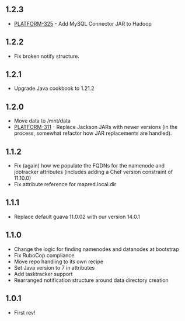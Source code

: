 ## 1.2.3

* [PLATFORM-325](https://evertroops.atlassian.net/browse/PLATFORM-325) - Add MySQL Connector JAR to Hadoop

## 1.2.2

* Fix broken notify structure.

## 1.2.1

* Upgrade Java cookbook to 1.21.2

## 1.2.0

* Move data to /mnt/data
* [PLATFORM-311](https://evertroops.atlassian.net/browse/PLATFORM-311) - Replace Jackson JARs with newer versions (in the process, somewhat refactor how JAR replacements are handled).

## 1.1.2

* Fix (again) how we populate the FQDNs for the namenode and jobtracker attributes (includes adding a Chef version constraint of 11.10.0)
* Fix attribute reference for mapred.local.dir

## 1.1.1

* Replace default guava 11.0.02 with our version 14.0.1

## 1.1.0

* Change the logic for finding namenodes and datanodes at bootstrap
* Fix RuboCop compliance
* Move repo handling to its own recipe
* Set Java version to 7 in attributes
* Add tasktracker support
* Rearranged notification structure around data directory creation

## 1.0.1

* First rev!
